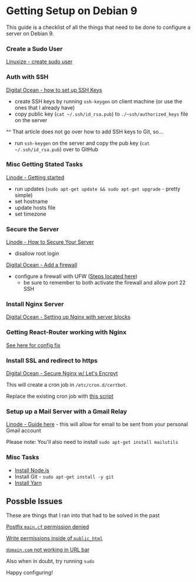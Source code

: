 # Getting Setup on Debian 9

This guide is a checklist of all the things that need to be done to configure a server
on Debian 9.

### Create a Sudo User

[Linuxize - create sudo user](https://linuxize.com/post/how-to-create-a-sudo-user-on-debian/)

### Auth with SSH

[Digital Ocean - how to set up SSH Keys](https://www.digitalocean.com/community/tutorials/how-to-set-up-ssh-keys-on-debian-9)
* create SSH keys by running `ssh-keygen` on client machine (or use the ones that I already have)
* copy public key (`cat ~/.ssh/id_rsa.pub`) to `./~ssh/authorized_keys` file on the server

^^ That article does not go over how to add SSH keys to Git, so...
* run `ssh-keygen` on the server and copy the pub key (`cat ~/.ssh/id_rsa.pub`) over to GitHub

### Misc Getting Stated Tasks

[Linode - Getting started](https://www.linode.com/docs/getting-started/)

* run updates (`sudo apt-get update && sudo apt-get upgrade` - pretty simple)
* set hostname
* update hosts file
* set timezone

### Secure the Server

[Linode - How to Secure Your Server](https://www.linode.com/docs/security/securing-your-server/)

* disallow root login

[Digital Ocean - Add a firewall](https://www.digitalocean.com/community/tutorials/how-to-set-up-a-firewall-with-ufw-on-debian-9)
* configure a firewall with UFW ([Steps located here](https://www.linode.com/docs/security/firewalls/configure-firewall-with-ufw/))
  * be sure to remember to both activate the firewall and allow port 22 SSH

### Install Nginx Server

[Digital Ocean - Setting up Nginx with server blocks](https://www.digitalocean.com/community/tutorials/how-to-install-nginx-on-debian-9)

### Getting React-Router working with Nginx

[See here for config fix](https://stackoverflow.com/questions/47025983/getting-404-with-react-router-app-with-nginx)

### Install SSL and redirect to https

[Digital Ocean - Secure Nginx w/ Let's Encrpyt](https://www.digitalocean.com/community/tutorials/how-to-secure-nginx-with-let-s-encrypt-on-debian-9)

This will create a cron job in `/etc/cron.d/certbot`.

Replace the existing cron job with [this script](scripts/crontab)

### Setup up a Mail Server with a Gmail Relay

[Linode - Guide here](https://www.linode.com/docs/email/postfix/configure-postfix-to-send-mail-using-gmail-and-google-apps-on-debian-or-ubuntu/) - 
this will allow for email to be sent from your personal Gmail account

Please note: You'll also need to install `sudo apt-get install mailutils`

### Misc Tasks
* [Install Node.js](https://github.com/nodesource/distributions/blob/master/README.md)
* Install Git - `sudo apt-get install -y git`
* [Install Yarn](https://yarnpkg.com/lang/en/docs/install/#debian-stable)


## Possble Issues

These are things that I ran into that had to be solved in the past

[Postfix `main.cf` permission denied](https://serverfault.com/questions/503642/postfix-main-cf-permission-denied)

[Write permissions inside of `public_html`](https://blog.lysender.com/2015/07/centos-7-selinux-php-apache-cannot-writeaccess-file-no-matter-what/)

[`domain.com` not working in URL bar](https://www.linode.com/community/questions/16962/apache-virtual-hosts-non-www-not-working)

Also when in doubt, try running `sudo`

Happy configuring!